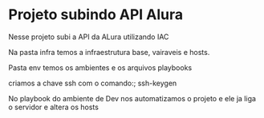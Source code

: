 # Projeto subindo API Alura
 Nesse projeto subi a API da ALura utilizando IAC


Na pasta infra temos a infraestrutura base, vairaveis e hosts.

Pasta env temos os ambientes e os arquivos playbooks

criamos a chave ssh com o comando:;
    ssh-keygen

No playbook do ambiente de Dev nos automatizamos o projeto e ele ja liga o servidor e altera os hosts